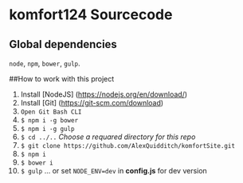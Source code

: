 # komfort124 Sourcecode

## Global dependencies
`node`, `npm`, `bower`, `gulp`.

##How to work with this project

1. Install [NodeJS] (https://nodejs.org/en/download/)
2. Install [Git] (https://git-scm.com/download)
3. `Open Git Bash CLI`
4. `$ npm i -g bower`
5. `$ npm i -g gulp`
6. `$ cd ../..` _Choose a requared directory for this repo_
7. `$ git clone https://github.com/AlexQuidditch/komfortSite.git`
8. `$ npm i`
9. `$ bower i`
10. `$ gulp`
... or set `NODE_ENV=dev` in __config.js__ for dev version